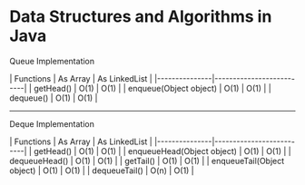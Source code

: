 Data Structures and Algorithms in Java
==================

Queue Implementation


| Functions     | As Array | As LinkedList |
|---------------|--------------------------|
| getHead()     | O(1)     | O(1)          |
| enqueue(Object object)    | O(1)     | O(1)          |
| dequeue()    | O(1)     | O(1)          |


----

Deque Implementation

| Functions	| As Array | As	LinkedList |
|---------------|--------------------------|
| getHead()	| O(1)	   | O(1)	   |
| enqueueHead(Object object)	| O(1)	   | O(1)	   |
| dequeueHead()	| O(1)	   | O(1)	   |
| getTail()	| O(1)	   | O(1)	   |
| enqueueTail(Object object)	| O(1)	   | O(1)	   |
| dequeueTail()	| O(n)	   | O(1)	   |


